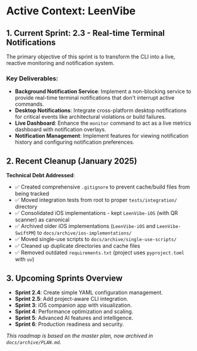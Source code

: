 # Active Context: LeenVibe

## 1. Current Sprint: 2.3 - Real-time Terminal Notifications

The primary objective of this sprint is to transform the CLI into a live, reactive monitoring and notification system.

### Key Deliverables:
*   **Background Notification Service**: Implement a non-blocking service to provide real-time terminal notifications that don't interrupt active commands.
*   **Desktop Notifications**: Integrate cross-platform desktop notifications for critical events like architectural violations or build failures.
*   **Live Dashboard**: Enhance the `monitor` command to act as a live metrics dashboard with notification overlays.
*   **Notification Management**: Implement features for viewing notification history and configuring notification preferences.

## 2. Recent Cleanup (January 2025)

**Technical Debt Addressed**:
- ✅ Created comprehensive `.gitignore` to prevent cache/build files from being tracked
- ✅ Moved integration tests from root to proper `tests/integration/` directory
- ✅ Consolidated iOS implementations - kept `LeenVibe-iOS` (with QR scanner) as canonical
- ✅ Archived older iOS implementations (`LeenVibe-iOS` and `LeenVibe-SwiftPM`) to `docs/archive/ios-implementations/`
- ✅ Moved single-use scripts to `docs/archive/single-use-scripts/`
- ✅ Cleaned up duplicate directories and cache files
- ✅ Removed outdated `requirements.txt` (project uses `pyproject.toml` with `uv`)

## 3. Upcoming Sprints Overview

- **Sprint 2.4**: Create simple YAML configuration management.
- **Sprint 2.5**: Add project-aware CLI integration.
- **Sprint 3**: iOS companion app with visualization.
- **Sprint 4**: Performance optimization and scaling.
- **Sprint 5**: Advanced AI features and intelligence.
- **Sprint 6**: Production readiness and security.

*This roadmap is based on the master plan, now archived in `docs/archive/PLAN.md`.*
